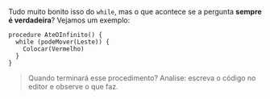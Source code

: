 Tudo muito bonito isso do `while`, mas o que acontece se a pergunta **sempre é verdadeira**? Vejamos um exemplo:

``` gobstones
procedure AteOInfinito() {
  while (podeMover(Leste)) {
    Colocar(Vermelho)
  }
}
```

> Quando terminará esse procedimento? Analise: escreva o código no editor e observe o que faz.

